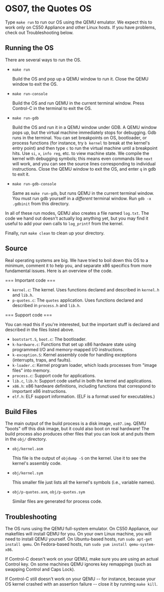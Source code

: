 OS07, the Quotes OS
===================

Type `make run` to run our OS using the QEMU emulator. We expect this
to work only on CS50 Appliance and other Linux hosts. If you have
problems, check out Troubleshooting below.

Running the OS
--------------

There are several ways to run the OS.

*   `make run`

    Build the OS and pop up a QEMU window to run it. Close the QEMU
    window to exit the OS.

*   `make run-console`

    Build the OS and run QEMU in the current terminal window. Press
    Control-C in the terminal to exit the OS.

*   `make run-gdb`

    Build the OS and run it in a QEMU window under GDB. A QEMU window
    pops up, but the virtual machine immediately stops for debugging.
    Gdb runs in the terminal. You can set breakpoints on OS,
    bootloader, or process functions (for instance, try `b kernel` to
    break at the kernel's entry point) and then type `c` to run the
    virtual machine until a breakpoint hits. Use `si`, `x`, `info
    reg`, etc. to view machine state. We compile the kernel with
    debugging symbols; this means even commands like `next` will work,
    and you can see the source lines corresponding to individual
    instructions. Close the QEMU window to exit the OS, and enter `q`
    in gdb to exit it.

*   `make run-gdb-console`

    Same as `make run-gdb`, but runs QEMU in the current terminal
    window. You must run gdb yourself in a *different* terminal
    window. Run `gdb -x .gdbinit` from this directory.

In all of these run modes, QEMU also creates a file named `log.txt`.
The code we hand out doesn't actually log anything yet, but you may
find it useful to add your own calls to `log_printf` from the kernel.

Finally, run `make clean` to clean up your directory.

Source
------

Real operating systems are big. We have tried to boil down this OS to
a minimum, comment it to help you, and separate x86 specifics from
more fundamental issues. Here is an overview of the code.

=== Important code ===

*   `kernel.c`: The kernel. Uses functions declared and described in
    `kernel.h` and `lib.h`.
*   `p-quotes.c`: The `quotes` application. Uses functions declared and
     described in `process.h` and `lib.h`.

=== Support code ===

You can read this if you're interested, but the important stuff is
declared and described in the files listed above.

*   `bootstart.S`, `boot.c`: The bootloader.
*   `k-hardware.c`: Functions that set up x86 hardware state using
    programmed I/O and memory-mapped I/O instructions.
*   `k-exception.S`: Kernel assembly code for handling exceptions
    (interrupts, traps, and faults).
*   `k-loader.c`: Kernel program loader, which loads processes from
    "image files" into memory.
*   `process.c`: Support code for applications.
*   `lib.c`, `lib.h`: Support code useful in both the kernel and
    applications.
*   `x86.h`: x86 hardware definitions, including functions that
    correspond to important x86 instructions.
*   `elf.h`: ELF support information. (ELF is a format used for
    executables.)

Build Files
-----------

The main output of the build process is a disk image, `os07.img`. QEMU
"boots" off this disk image, but it could also boot on real hardware!
The build process also produces other files that you can look at and
puts them in the `obj/` directory.

*   `obj/kernel.asm`

    This file is the output of `objdump -S` on the kernel. Use it to see
    the kernel's assembly code.

*   `obj/kernel.sym`

    This smaller file just lists all the kernel's symbols (i.e.,
    variable names).

*   `obj/p-quotes.asm`, `obj/p-quotes.sym`

    Similar files are generated for process code.

Troubleshooting
---------------

The OS runs using the QEMU full-system emulator. On CS50 Appliance,
our makefiles will install QEMU for you. On your own Linux machine,
you will need to install QEMU yourself. On Ubuntu-based hosts, run
`sudo apt-get install qemu`. On Fedora-based hosts, run `sudo yum
install qemu-system-x86`.

If Control-C doesn't work on your QEMU, make sure you are using an
actual Control key. On some machines QEMU ignores key remappings (such
as swapping Control and Caps Lock).

If Control-C still doesn't work on your QEMU -- for instance, because
your OS kernel crashed with an assertion failure -- close it by
running `make kill`.
